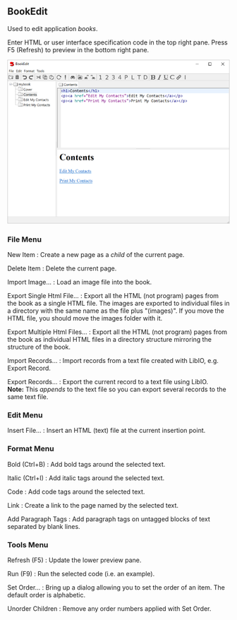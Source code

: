 ## BookEdit

Used to edit application *books*.

Enter HTML or user interface specification code in the top right pane.
Press F5 (Refresh) to preview in the bottom right pane.

![](<../res/mybookedit.png>)

### File Menu
New Item
: Create a new page as a *child* of the current page.

Delete Item
: Delete the current page.

Import Image...
: Load an image file into the book.

Export Single Html File...
: Export all the HTML (not program) pages from the book as a single HTML file.
The images are exported to individual files in a directory
with the same name as the file plus "(images)".
If you move the HTML file, you should move the images folder with it.

Export Multiple Html Files...
: Export all the HTML (not program) pages from the book as individual HTML files
in a directory structure mirroring the structure of the book.

Import Records...
: Import records from a text file created with LibIO, e.g. Export Record.

Export Records...
: Export the current record to a text file using LibIO.   
**Note:** This *appends* to the text file 
so you can export several records to the same text file.

### Edit Menu
Insert File...
: Insert an HTML (text) file at the current insertion point.

### Format Menu
Bold (Ctrl+B)
: Add bold tags around the selected text.

Italic (Ctrl+I)
: Add italic tags around the selected text.

Code
: Add code tags around the selected text.

Link
: Create a link to the page named by the selected text.

Add Paragraph Tags
: Add paragraph tags on untagged blocks of text separated by blank lines.

### Tools Menu
Refresh (F5)
: Update the lower preview pane.

Run (F9)
: Run the selected code (i.e. an example).

Set Order...
: Bring up a dialog allowing you to set the order of an item.
The default order is alphabetic.

Unorder Children
: Remove any order numbers applied with Set Order.